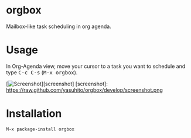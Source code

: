 orgbox
======

Mailbox-like task scheduling in org agenda.


Usage
=====

In Org-Agenda view, move your cursor to a task you want to schedule
and type <kbd>C-c C-s</kbd> (<kbd>M-x orgbox</kbd>).

[![Screenshot](https://raw.github.com/yasuhito/orgbox/develop/screenshot.png)][screenshot]
[screenshot]: https://raw.github.com/yasuhito/orgbox/develop/screenshot.png


Installation
============

`M-x package-install orgbox`
